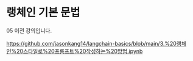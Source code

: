 # 랭체인 기본 문법 

05 이전 강의입니다. 

https://github.com/jasonkang14/langchain-basics/blob/main/3.%20랭체인%20스타일로%20프롬프트%20작성하는%20방법.ipynb
